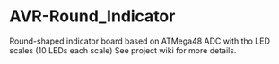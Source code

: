 # AVR-Round_Indicator
Round-shaped indicator board based on ATMega48 ADC with tho LED scales (10 LEDs each scale)
See project wiki for more details.
